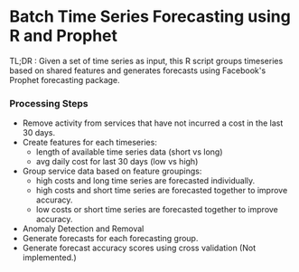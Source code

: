 # Batch Time Series Forecasting using R and Prophet

TL;DR : Given a set of time series as input, this R script groups timeseries based on shared features and generates forecasts using Facebook's Prophet forecasting package.

### Processing Steps

* Remove activity from services that have not incurred a cost in the
last 30 days.
* Create features for each timeseries:
  * length of available time series data (short vs long)
  * avg daily cost for last 30 days (low vs high)
* Group service data based on feature groupings:
  * high costs and long time series are forecasted individually.
  * high costs and short time series are forecasted together to improve accuracy.
  * low costs or short time series are forecasted together to improve accuracy.
* Anomaly Detection and Removal
* Generate forecasts for each forecasting group.
* Generate forecast accuracy scores using cross validation (Not
implemented.)
